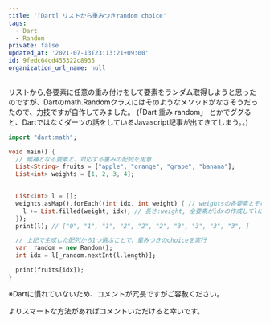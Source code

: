 ```yaml
---
title: '[Dart] リストから重みつきrandom choice'
tags:
  - Dart
  - Random
private: false
updated_at: '2021-07-13T23:13:21+09:00'
id: 9fedc64cd455322c8935
organization_url_name: null
---
```


リストから,各要素に任意の重み付けをして要素をランダム取得しようと思ったのですが、Dartのmath.Randomクラスにはそのようなメソッドがなさそうだったので、力技ですが自作してみました。
(「Dart 重み random」 とかでググると、Dartではなくダーツの話をしているJavascript記事が出てきてしまう。。)


```dart
import "dart:math";

void main() {
  // 候補となる要素と、対応する重みの配列を用意
  List<String> fruits = ["apple", "orange", "grape", "banana"];
  List<int> weights = [1, 2, 3, 4];

  
  List<int> l = [];
  weights.asMap().forEach((int idx, int weight) { // weightsの各要素とそのindexを取得
    l += List.filled(weight, idx); // 長さ:weight, 全要素がidxの作成してlに連結していく
  });
  print(l); // ["0", "1", "1", "2", "2", "2", "3", "3", "3", "3", ]

  // 上記で生成した配列から1つ選ぶことで、重みつきのchoiceを実行
  var _random = new Random();
  int idx = l[_random.nextInt(l.length)];

  print(fruits[idx]);
}
```
※Dartに慣れていないため、コメントが冗長ですがご容赦ください。


よりスマートな方法があればコメントいただけると幸いです。 
